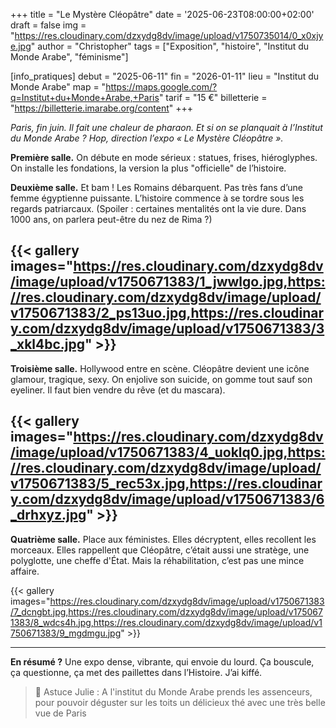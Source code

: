 +++
title = "Le Mystère Cléopâtre"
date = '2025-06-23T08:00:00+02:00'
draft = false
img = "https://res.cloudinary.com/dzxydg8dv/image/upload/v1750735014/0_x0xjye.jpg"
author = "Christopher"
tags = ["Exposition", "histoire", "Institut du Monde Arabe", "féminisme"]

[info_pratiques]
debut = "2025-06-11"
fin = "2026-01-11"
lieu = "Institut du Monde Arabe"
map = "https://maps.google.com/?q=Institut+du+Monde+Arabe,+Paris"
tarif = "15 €"
billetterie = "https://billetterie.imarabe.org/content"
+++

*Paris, fin juin. Il fait une chaleur de pharaon. Et si on se planquait à l’Institut du Monde Arabe ? Hop, direction l’expo « Le Mystère Cléopâtre ».*

**Première salle.**
On débute en mode sérieux : statues, frises, hiéroglyphes.
On installe les fondations, la version la plus "officielle" de l’histoire.

**Deuxième salle.**
Et bam ! Les Romains débarquent.
Pas très fans d’une femme égyptienne puissante.
L’histoire commence à se tordre sous les regards patriarcaux.
(Spoiler : certaines mentalités ont la vie dure. Dans 1000 ans, on parlera peut-être du nez de Rima ?)

{{< gallery images="https://res.cloudinary.com/dzxydg8dv/image/upload/v1750671383/1_jwwlgo.jpg,https://res.cloudinary.com/dzxydg8dv/image/upload/v1750671383/2_ps13uo.jpg,https://res.cloudinary.com/dzxydg8dv/image/upload/v1750671383/3_xkl4bc.jpg" >}}
---

**Troisième salle.**
Hollywood entre en scène.
Cléopâtre devient une icône glamour, tragique, sexy.
On enjolive son suicide, on gomme tout sauf son eyeliner.
Il faut bien vendre du rêve (et du mascara).

{{< gallery images="https://res.cloudinary.com/dzxydg8dv/image/upload/v1750671383/4_uoklq0.jpg,https://res.cloudinary.com/dzxydg8dv/image/upload/v1750671383/5_rec53x.jpg,https://res.cloudinary.com/dzxydg8dv/image/upload/v1750671383/6_drhxyz.jpg" >}}
---

**Quatrième salle.**
Place aux féministes.
Elles décryptent, elles recollent les morceaux.
Elles rappellent que Cléopâtre, c’était aussi une stratège, une polyglotte, une cheffe d'État.
Mais la réhabilitation, c’est pas une mince affaire.

{{< gallery images="https://res.cloudinary.com/dzxydg8dv/image/upload/v1750671383/7_dcngbt.jpg,https://res.cloudinary.com/dzxydg8dv/image/upload/v1750671383/8_wdcs4h.jpg,https://res.cloudinary.com/dzxydg8dv/image/upload/v1750671383/9_mgdmgu.jpg" >}}

---

**En résumé ?**
Une expo dense, vibrante, qui envoie du lourd.
Ça bouscule, ça questionne, ça met des paillettes dans l’Histoire.
J’ai kiffé.

> 💖 Astuce Julie :
> A l'institut du Monde Arabe prends les assenceurs, pour pouvoir déguster sur les toits un délicieux thé avec une très belle vue de Paris